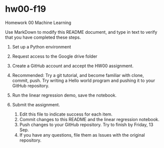 # hw00-f19
Homework 00 Machine Learning

Use MarkDown to modify this README document, and type in text to verify that you have completed these steps.

1. Set up a Python environment

2. Request access to the Google drive folder
  
3. Create a GitHub account and accept the HW00 assignment.
  
4. Recommended: Try a git tutorial, and become familiar with clone, commit, push. Try writing a Hello world program and pushing it to your GitHub repository.
  
5. Run the linear regression demo, save the notebook.
  
6. Submit the assignment. 
     1. Edit this file to indicate success for each item. 
     2. Commit changes to this README and the linear regression notebook. 
     3. Push changes to your GitHub repository. Try to finish by Friday, 13 Sep.
     4. If you have any questions, file them as Issues with the original repository. 
